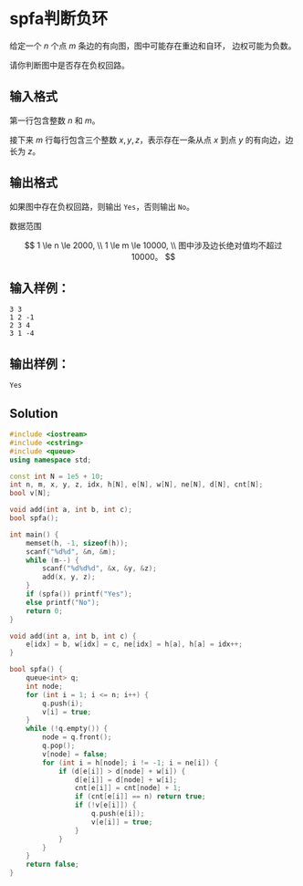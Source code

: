 # spfa判断负环

给定一个 $n$ 个点 $m$ 条边的有向图，图中可能存在重边和自环， 边权可能为负数。

请你判断图中是否存在负权回路。

## 输入格式

第一行包含整数 $n$ 和 $m$。

接下来 $m$ 行每行包含三个整数 $x,y,z$，表示存在一条从点 $x$ 到点 $y$ 的有向边，边长为 $z$。

## 输出格式

如果图中存在负权回路，则输出 `Yes`，否则输出 `No`。

数据范围

$$
1 \le n \le 2000, \\
1 \le m \le 10000, \\
图中涉及边长绝对值均不超过 10000。
$$

## 输入样例：

```text
3 3
1 2 -1
2 3 4
3 1 -4
```

## 输出样例：

```text
Yes
```

## Solution

```Cpp
#include <iostream>
#include <cstring>
#include <queue>
using namespace std;

const int N = 1e5 + 10;
int n, m, x, y, z, idx, h[N], e[N], w[N], ne[N], d[N], cnt[N];
bool v[N];

void add(int a, int b, int c);
bool spfa();

int main() {
    memset(h, -1, sizeof(h));
    scanf("%d%d", &n, &m);
    while (m--) {
        scanf("%d%d%d", &x, &y, &z);
        add(x, y, z);
    }
    if (spfa()) printf("Yes");
    else printf("No");
    return 0;
}

void add(int a, int b, int c) {
    e[idx] = b, w[idx] = c, ne[idx] = h[a], h[a] = idx++;
}

bool spfa() {
    queue<int> q;
    int node;
    for (int i = 1; i <= n; i++) {
        q.push(i);
        v[i] = true;
    }
    while (!q.empty()) {
        node = q.front();
        q.pop();
        v[node] = false;
        for (int i = h[node]; i != -1; i = ne[i]) {
            if (d[e[i]] > d[node] + w[i]) {
                d[e[i]] = d[node] + w[i];
                cnt[e[i]] = cnt[node] + 1;
                if (cnt[e[i]] == n) return true;
                if (!v[e[i]]) {
                    q.push(e[i]);
                    v[e[i]] = true;
                }
            }
        }
    }
    return false;
}
```
